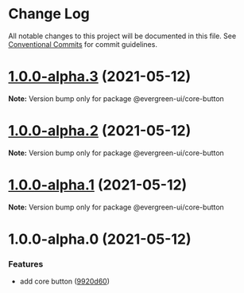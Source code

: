 # Change Log

All notable changes to this project will be documented in this file.
See [Conventional Commits](https://conventionalcommits.org) for commit guidelines.

# [1.0.0-alpha.3](https://github.com/rupert-ong/evergreen-ui/compare/@evergreen-ui/core-button@1.0.0-alpha.2...@evergreen-ui/core-button@1.0.0-alpha.3) (2021-05-12)

**Note:** Version bump only for package @evergreen-ui/core-button

# [1.0.0-alpha.2](https://github.com/rupert-ong/evergreen-ui/compare/@evergreen-ui/core-button@1.0.0-alpha.1...@evergreen-ui/core-button@1.0.0-alpha.2) (2021-05-12)

**Note:** Version bump only for package @evergreen-ui/core-button

# [1.0.0-alpha.1](https://github.com/rupert-ong/evergreen-ui/compare/@evergreen-ui/core-button@1.0.0-alpha.0...@evergreen-ui/core-button@1.0.0-alpha.1) (2021-05-12)

**Note:** Version bump only for package @evergreen-ui/core-button

# 1.0.0-alpha.0 (2021-05-12)

### Features

- add core button ([9920d60](https://github.com/rupert-ong/evergreen-ui/commit/9920d60c1ef4fafd7c644f9841621bfa0dd553ab))
